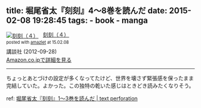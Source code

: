title: 堀尾省太『刻刻』4〜8巻を読んだ
date: 2015-02-08 19:28:45
tags:
	- book
	- manga
---
<div class="amazlet-box" style="margin-bottom:0px;"><div class="amazlet-image" style="float:left;margin:0px 12px 1px 0px;"><a href="http://www.amazon.co.jp/exec/obidos/ASIN/B009KYCSMK/dotimpact-22/ref=nosim/" name="amazletlink" target="_blank"><img src="http://ecx.images-amazon.com/images/I/51kLl%2BK88iL._SL160_.jpg" alt="刻刻（４）" style="border: none;" /></a></div><div class="amazlet-info" style="line-height:120%; margin-bottom: 10px"><div class="amazlet-name" style="margin-bottom:10px;line-height:120%"><a href="http://www.amazon.co.jp/exec/obidos/ASIN/B009KYCSMK/dotimpact-22/ref=nosim/" name="amazletlink" target="_blank">刻刻（４）</a><div class="amazlet-powered-date" style="font-size:80%;margin-top:5px;line-height:120%">posted with <a href="http://www.amazlet.com/" title="amazlet" target="_blank">amazlet</a> at 15.02.08</div></div><div class="amazlet-detail">講談社 (2012-09-28)<br /></div><div class="amazlet-sub-info" style="float: left;"><div class="amazlet-link" style="margin-top: 5px"><a href="http://www.amazon.co.jp/exec/obidos/ASIN/B009KYCSMK/dotimpact-22/ref=nosim/" name="amazletlink" target="_blank">Amazon.co.jpで詳細を見る</a></div></div></div><div class="amazlet-footer" style="clear: left"></div></div>

***

ちょっとあとづけの設定が多くなってたけど、世界を壊さず緊張感を保ったまま完結していた。よかった。この独特の乾いた感じはときどき読みたくなりそう。

ref: [堀尾省太『刻刻』1～3巻を読んだ | text perforation](http://text-perforation.doppac.cc/2015/01/19/201501/kokkoku/)